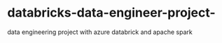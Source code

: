 # databricks-data-engineer-project-
data  engineering project with  azure databrick and apache spark
